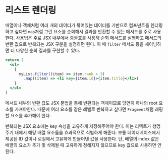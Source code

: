 # 리스트 렌더링

배열이나 객체처럼 여러 개의 데이터가 묶여있는 데이터를 기반으로 컴포넌트를 렌더링하고 싶다면 `map`처럼 그런 요소를 순회해서 결과를 반환할 수 있는 메서드를 주로 사용한다.
사용법은 주로 JSX 내부에서 중괄호를 사용해 순회 메서드를 실행하고 메서드의 반환 값으로 반복되는 JSX 구분을 설정하면 된다. 이 때 `filter` 메서드 등을 체이닝하면 더 다양한 순회 결과를 구현할 수 있다.

```jsx
return (
  <ul>
    {
      myList.filter((item) => item.rank > 3)
        .map((item) => <li key={item.id}>{item.title}</li>)
    }
  </ul>
)
```

메서드 내부의 반환 값도 JSX 문법을 통해 반환되는 객체이므로 당연히 하나의 root 요소를 가져야한다. 때문에 여러 요소를 같은 레벨로 반복하고 싶다면 `Fragment`처럼 래핑할 요소를 추가해야 한다.

반복되는 JSX 요소에는 key 속성을 고유하게 지정해주어야 한다. 이는 리액트가 생명 주기 내에서 해당 배열 요소들을 효과적으로 식별하게 해준다. 보통 데이터베이스에서 제공된 ID 값이나 로컬에서 고유하게 만들어낸 값을 사용한다. 단, 배열의 index 값은 배열의 요소가 추가 및 삭제될 때 고유하게 정해지지 않으므로 key 값으로 사용하면 안된다.